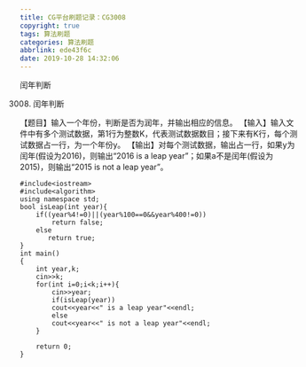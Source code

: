 ```yaml
---
title: CG平台刷题记录：CG3008
copyright: true
tags: 算法刷题
categories: 算法刷题
abbrlink: ede43f6c
date: 2019-10-28 14:32:06
---
```

闰年判断
<!--more-->
3008. 闰年判断

【题目】输入一个年份，判断是否为润年，并输出相应的信息。
【输入】输入文件中有多个测试数据，第1行为整数K，代表测试数据数目；接下来有K行，每个测试数据占一行，为一个年份y。
【输出】对每个测试数据，输出占一行，如果y为闰年(假设为2016)，则输出“2016 is a leap year”；如果a不是闰年(假设为2015)，则输出“2015 is not a leap year”。

```
#include<iostream>
#include<algorithm>
using namespace std;
bool isLeap(int year){
	if((year%4!=0)||(year%100==0&&year%400!=0))
	    return false;
	else 
	   return true;
}
int main()
{
	int year,k;
	cin>>k;
	for(int i=0;i<k;i++){
		cin>>year;
	    if(isLeap(year))
		cout<<year<<" is a leap year"<<endl;
		else
		cout<<year<<" is not a leap year"<<endl;
	}
	
	return 0;
}
```